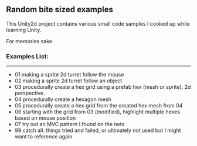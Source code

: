 ## Random bite sized examples
This Unity2d project contains various small code samples I cooked up while learning Unity.

For memories sake.


### Examples List:

---
- 01 making a sprite 2d turret follow the mouse
- 02 making a sprite 2d turret follow an object
- 03 procedurally create a hex grid using a prefab hex (mesh or sprite). 2d perspective.
- 04 procedurally create a hexagon mesh
- 05 procedurally create a hex grid from the created hex mesh from 04
- 06 starting with the grid from 03 (modified), highlight multiple hexes based on mouse position
- 07 try out an MVC pattern I found on the nets
- 99 catch all. things tried and failed, or ultimately not used but I might want to reference again